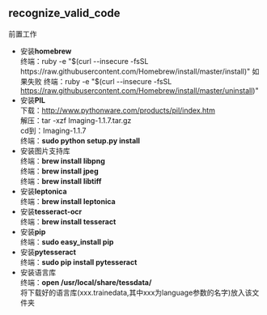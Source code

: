## recognize_valid_code
前置工作  
- 安装**homebrew**  
 	终端：ruby -e "$(curl --insecure -fsSL https://raw.githubusercontent.com/Homebrew/install/master/install)"  
	如果失败  
	终端：ruby -e "$(curl --insecure -fsSL https://raw.githubusercontent.com/Homebrew/install/master/uninstall)"  
- 安装**PIL**  
	下载：http://www.pythonware.com/products/pil/index.htm  
	解压：tar -xzf Imaging-1.1.7.tar.gz  
	cd到：Imaging-1.1.7  
	终端：**sudo python setup.py install**  
- 安装图片支持库  
	终端：**brew install libpng**  
	终端：**brew install jpeg**  
	终端：**brew install libtiff**  
- 安装**leptonica**  
	终端：**brew install leptonica**  
- 安装**tesseract-ocr**  
	终端：**brew install tesseract**  
- 安装**pip**  
	终端：**sudo easy_install pip**  
- 安装**pytesseract**  
	终端：**sudo pip install pytesseract**   
- 安装语言库  
	终端：**open /usr/local/share/tessdata/**  
	将下载好的语言库(xxx.trainedata,其中xxx为language参数的名字)放入该文件夹
